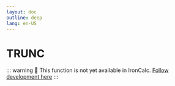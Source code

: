 ```yaml
---
layout: doc
outline: deep
lang: en-US
---
```


# TRUNC

::: warning
🚧 This function is not yet available in IronCalc.
[Follow development here](https://github.com/ironcalc/IronCalc/labels/Functions)
:::